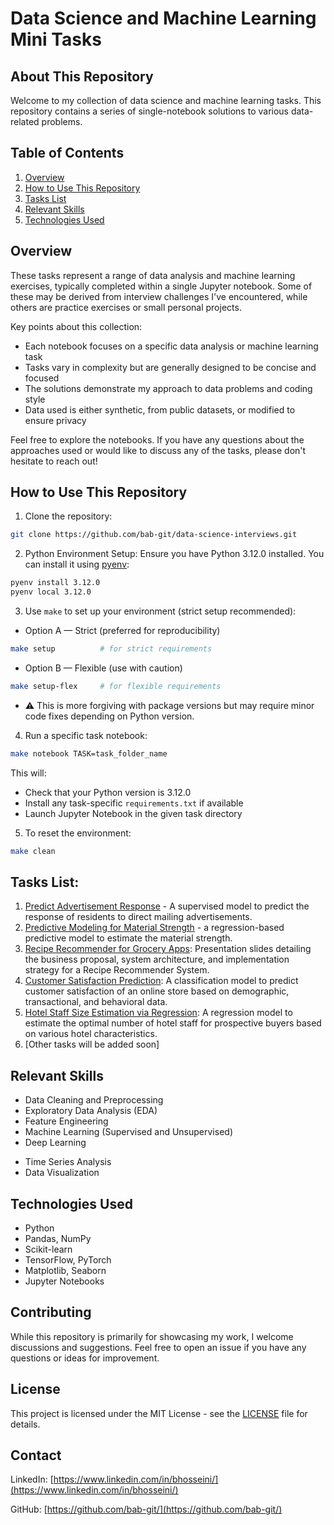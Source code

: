 # Data Science and Machine Learning Mini Tasks

## About This Repository

Welcome to my collection of data science and machine learning tasks. 
This repository contains a series of single-notebook solutions to various data-related problems.

## Table of Contents
1. [Overview](#overview)
2. [How to Use This Repository](#how-to-use-this-repository)
3. [Tasks List](#tasks-list)
4. [Relevant Skills](#relevant-skills)
5. [Technologies Used](#technologies-used)


## Overview

These tasks represent a range of data analysis and machine learning exercises, typically completed within a single Jupyter notebook. 
Some of these may be derived from interview challenges I've encountered, while others are practice exercises or small personal projects.

Key points about this collection:

- Each notebook focuses on a specific data analysis or machine learning task
- Tasks vary in complexity but are generally designed to be concise and focused
- The solutions demonstrate my approach to data problems and coding style
- Data used is either synthetic, from public datasets, or modified to ensure privacy

Feel free to explore the notebooks. If you have any questions about the approaches used or would like to discuss any of the tasks, please don't hesitate to reach out!

## How to Use This Repository

1. Clone the repository:
```bash
git clone https://github.com/bab-git/data-science-interviews.git
```

2. Python Environment Setup:
Ensure you have Python 3.12.0 installed. You can install it using [pyenv](https://github.com/pyenv/pyenv):
```bash
pyenv install 3.12.0
pyenv local 3.12.0
```

3. Use `make` to set up your environment (strict setup recommended):
- Option A — Strict (preferred for reproducibility)
```bash
make setup          # for strict requirements
```
- Option B — Flexible (use with caution)
```bash
make setup-flex     # for flexible requirements
```
  - ⚠️ This is more forgiving with package versions but may require minor code fixes depending on Python version.

4. Run a specific task notebook:
```bash
make notebook TASK=task_folder_name
```
This will:
- Check that your Python version is 3.12.0
- Install any task-specific `requirements.txt` if available
- Launch Jupyter Notebook in the given task directory

5. To reset the environment:
```bash
make clean
```

## Tasks List:
1. [Predict Advertisement Response](tasks/Predict_Advertisement_Response/README.md) - A supervised model to predict the response of residents to direct mailing advertisements.
2. [Predictive Modeling for Material Strength](tasks/Predictive_Modeling_for_Material_Strength/README.md) - a regression-based predictive model to estimate the material strength.
3. [Recipe Recommender for Grocery Apps](tasks/Recommendation_System_Food_Recipes/README.md): Presentation slides detailing the business proposal, system architecture, and implementation strategy for a Recipe Recommender System.
4. [Customer Satisfaction Prediction](tasks/Customer_Satisfaction_Prediction/README.md): A classification model to predict customer satisfaction of an online store based on demographic, transactional, and behavioral data.
5. [Hotel Staff Size Estimation via Regression](tasks/Hotel_Staff_Size_Estimation_via_Regression/README.md): A regression model to estimate the optimal number of hotel staff for prospective buyers based on various hotel characteristics.
6. [Other tasks will be added soon]


## Relevant Skills

- Data Cleaning and Preprocessing
- Exploratory Data Analysis (EDA)
- Feature Engineering
- Machine Learning (Supervised and Unsupervised)
- Deep Learning
<!-- - Natural Language Processing (NLP) -->
- Time Series Analysis
- Data Visualization

## Technologies Used

- Python
- Pandas, NumPy
- Scikit-learn
- TensorFlow, PyTorch
- Matplotlib, Seaborn
- Jupyter Notebooks

## Contributing

While this repository is primarily for showcasing my work, I welcome discussions and suggestions. 
Feel free to open an issue if you have any questions or ideas for improvement.

## License

This project is licensed under the MIT License - see the [LICENSE](LICENSE) file for details.

## Contact

LinkedIn: [https://www.linkedin.com/in/bhosseini/](https://www.linkedin.com/in/bhosseini/) 

GitHub: [https://github.com/bab-git/](https://github.com/bab-git/)